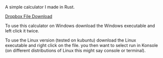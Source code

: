 A simple calculator I made in Rust.

[Dropbox File Download](https://www.dropbox.com/scl/fo/v65uvyfaletwsikna5m57/AE5xTG4bKB2_DL0ocXvFZkg?rlkey=4gbqwfq8ofolgu4hbzg99wz8z&st=21n8n7hd&dl=0)

To use this calculator on Windows download the Windows executable and left click it twice.

To use the Linux version (tested on kubuntu) download the Linux executable and right click on the file. you then want to select run in Konsole (on different distributions of Linux this might say console or terminal).